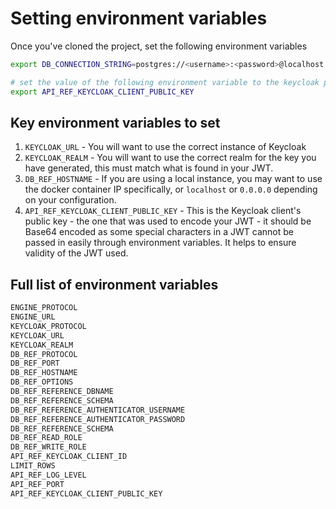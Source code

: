 # Setting environment variables

Once you've cloned the project, set the following environment variables

```sh
export DB_CONNECTION_STRING=postgres://<username>:<password>@localhost:5433/<dbname>

# set the value of the following environment variable to the keycloak public key
export API_REF_KEYCLOAK_CLIENT_PUBLIC_KEY
```

## Key environment variables to set

1. `KEYCLOAK_URL` - You will want to use the correct instance of Keycloak
1. `KEYCLOAK_REALM` - You will want to use the correct realm for the key you have generated, this must match what is found in your JWT.
1. `DB_REF_HOSTNAME` - If you are using a local instance, you may want to use the docker container IP specifically, or `localhost` or `0.0.0.0` depending on your configuration.
1. `API_REF_KEYCLOAK_CLIENT_PUBLIC_KEY` - This is the Keycloak client's public key - the one that was used to encode your JWT - it should be Base64 encoded as some special characters in a JWT cannot be passed in easily through environment variables. It helps to ensure validity of the JWT used.

## Full list of environment variables

```sh
ENGINE_PROTOCOL
ENGINE_URL
KEYCLOAK_PROTOCOL
KEYCLOAK_URL
KEYCLOAK_REALM
DB_REF_PROTOCOL
DB_REF_PORT
DB_REF_HOSTNAME
DB_REF_OPTIONS
DB_REF_REFERENCE_DBNAME
DB_REF_REFERENCE_SCHEMA
DB_REF_REFERENCE_AUTHENTICATOR_USERNAME
DB_REF_REFERENCE_AUTHENTICATOR_PASSWORD
DB_REF_REFERENCE_SCHEMA
DB_REF_READ_ROLE
DB_REF_WRITE_ROLE
API_REF_KEYCLOAK_CLIENT_ID
LIMIT_ROWS
API_REF_LOG_LEVEL
API_REF_PORT
API_REF_KEYCLOAK_CLIENT_PUBLIC_KEY
```

